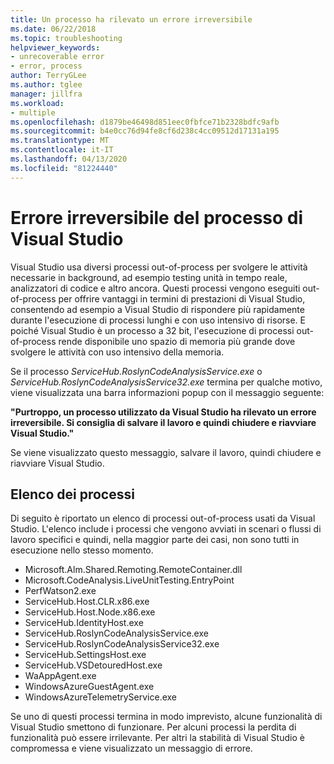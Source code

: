 ```yaml
---
title: Un processo ha rilevato un errore irreversibile
ms.date: 06/22/2018
ms.topic: troubleshooting
helpviewer_keywords:
- unrecoverable error
- error, process
author: TerryGLee
ms.author: tglee
manager: jillfra
ms.workload:
- multiple
ms.openlocfilehash: d1879be46498d851eec0fbfce71b2328bdfc9afb
ms.sourcegitcommit: b4e0cc76d94fe8cf6d238c4cc09512d17131a195
ms.translationtype: MT
ms.contentlocale: it-IT
ms.lasthandoff: 04/13/2020
ms.locfileid: "81224440"
---
```

# <a name="visual-studio-unrecoverable-process-error"></a>Errore irreversibile del processo di Visual Studio

Visual Studio usa diversi processi out-of-process per svolgere le attività necessarie in background, ad esempio testing unità in tempo reale, analizzatori di codice e altro ancora. Questi processi vengono eseguiti out-of-process per offrire vantaggi in termini di prestazioni di Visual Studio, consentendo ad esempio a Visual Studio di rispondere più rapidamente durante l'esecuzione di processi lunghi e con uso intensivo di risorse. E poiché Visual Studio è un processo a 32 bit, l'esecuzione di processi out-of-process rende disponibile uno spazio di memoria più grande dove svolgere le attività con uso intensivo della memoria.

Se il processo *ServiceHub.RoslynCodeAnalysisService.exe* o *ServiceHub.RoslynCodeAnalysisService32.exe* termina per qualche motivo, viene visualizzata una barra informazioni popup con il messaggio seguente:

**"Purtroppo, un processo utilizzato da Visual Studio ha rilevato un errore irreversibile. Si consiglia di salvare il lavoro e quindi chiudere e riavviare Visual Studio."**

Se viene visualizzato questo messaggio, salvare il lavoro, quindi chiudere e riavviare Visual Studio.

## <a name="list-of-processes"></a>Elenco dei processi

Di seguito è riportato un elenco di processi out-of-process usati da Visual Studio. L'elenco include i processi che vengono avviati in scenari o flussi di lavoro specifici e quindi, nella maggior parte dei casi, non sono tutti in esecuzione nello stesso momento.

- Microsoft.Alm.Shared.Remoting.RemoteContainer.dll
- Microsoft.CodeAnalysis.LiveUnitTesting.EntryPoint
- PerfWatson2.exe
- ServiceHub.Host.CLR.x86.exe
- ServiceHub.Host.Node.x86.exe
- ServiceHub.IdentityHost.exe
- ServiceHub.RoslynCodeAnalysisService.exe
- ServiceHub.RoslynCodeAnalysisService32.exe
- ServiceHub.SettingsHost.exe
- ServiceHub.VSDetouredHost.exe
- WaAppAgent.exe
- WindowsAzureGuestAgent.exe
- WindowsAzureTelemetryService.exe

Se uno di questi processi termina in modo imprevisto, alcune funzionalità di Visual Studio smettono di funzionare. Per alcuni processi la perdita di funzionalità può essere irrilevante. Per altri la stabilità di Visual Studio è compromessa e viene visualizzato un messaggio di errore.
